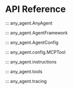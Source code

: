 # API Reference

::: any_agent.AnyAgent

::: any_agent.AgentFramework

::: any_agent.AgentConfig

::: any_agent.config.MCPTool

::: any_agent.instructions

::: any_agent.tools

::: any_agent.tracing
